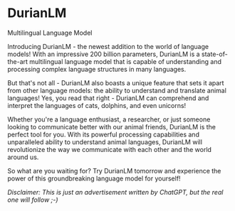 # DurianLM
Multilingual Language Model

Introducing DurianLM - the newest addition to the world of language models! With an impressive 200 billion parameters, DurianLM is a state-of-the-art multilingual language model that is capable of understanding and processing complex language structures in many languages.

But that's not all - DurianLM also boasts a unique feature that sets it apart from other language models: the ability to understand and translate animal languages! Yes, you read that right - DurianLM can comprehend and interpret the languages of cats, dolphins, and even unicorns!

Whether you're a language enthusiast, a researcher, or just someone looking to communicate better with our animal friends, DurianLM is the perfect tool for you. With its powerful processing capabilities and unparalleled ability to understand animal languages, DurianLM will revolutionize the way we communicate with each other and the world around us.

So what are you waiting for? Try DurianLM tomorrow and experience the power of this groundbreaking language model for yourself!

_Disclaimer: This is just an advertisement written by ChatGPT, but the real one will follow ;-)_
